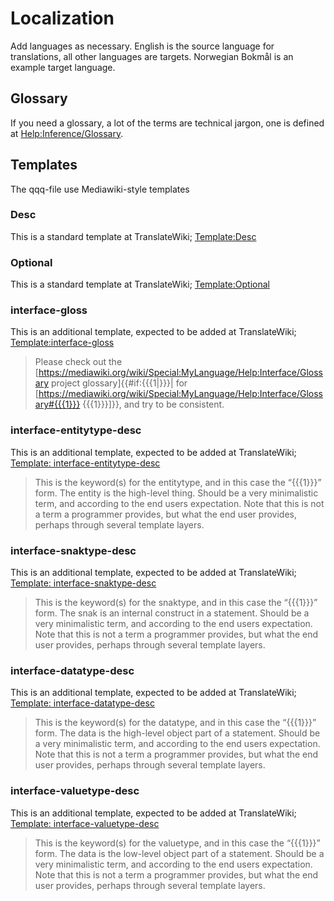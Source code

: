 # Localization

Add languages as necessary. English is the source language for translations, all other languages are targets. Norwegian Bokmål is an example target language.

## Glossary

If you need a glossary, a lot of the terms are technical jargon, one is defined at
[Help:Inference/Glossary](https://www.mediawiki.org/wiki/Help:Inference/Glossary).

## Templates

The qqq-file use Mediawiki-style templates

### Desc

This is a standard template at TranslateWiki; [Template:Desc](https://translatewiki.net/wiki/Template:Desc)

### Optional

This is a standard template at TranslateWiki; [Template:Optional](https://translatewiki.net/wiki/Template:Optional)

### interface-gloss

This is an additional template, expected to be added at TranslateWiki; [Template:interface-gloss](https://translatewiki.net/wiki/Template:interface-gloss)

>Please check out the [https://mediawiki.org/wiki/Special:MyLanguage/Help:Interface/Glossary project glossary]{{#if:{{{1|}}}| for [https://mediawiki.org/wiki/Special:MyLanguage/Help:Interface/Glossary#{{{1}}} {{{1}}}]}}, and try to be consistent.

### interface-entitytype-desc

This is an additional template, expected to be added at TranslateWiki; [Template: interface-entitytype-desc](https://translatewiki.net/wiki/Template:interface-entitytype-desc)

> This is the keyword(s) for the entitytype, and in this case the “{{{1}}}” form. The entity is the high-level thing. Should be a very minimalistic term, and according to the end users expectation. Note that this is not a term a programmer provides, but what the end user provides, perhaps through several template layers.

### interface-snaktype-desc

This is an additional template, expected to be added at TranslateWiki; [Template: interface-snaktype-desc](https://translatewiki.net/wiki/Template:interface-snaktype-desc)

> This is the keyword(s) for the snaktype, and in this case the “{{{1}}}” form. The snak is an internal construct in a statement. Should be a very minimalistic term, and according to the end users expectation. Note that this is not a term a programmer provides, but what the end user provides, perhaps through several template layers.

### interface-datatype-desc

This is an additional template, expected to be added at TranslateWiki; [Template: interface-datatype-desc](https://translatewiki.net/wiki/Template:interface-datatype-desc)

> This is the keyword(s) for the datatype, and in this case the “{{{1}}}” form. The data is the high-level object part of a statement. Should be a very minimalistic term, and according to the end users expectation. Note that this is not a term a programmer provides, but what the end user provides, perhaps through several template layers.

### interface-valuetype-desc

This is an additional template, expected to be added at TranslateWiki; [Template: interface-valuetype-desc](https://translatewiki.net/wiki/Template:interface-valuetype-desc)

> This is the keyword(s) for the valuetype, and in this case the “{{{1}}}” form. The data is the low-level object part of a statement. Should be a very minimalistic term, and according to the end users expectation. Note that this is not a term a programmer provides, but what the end user provides, perhaps through several template layers.